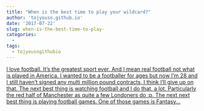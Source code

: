 ```yaml
---
title: "When is the best time to play your wildcard?"
author: 'tojyouso.github.io'
date: '2017-07-22'
slug: when-is-the-best-time-to-play-
categories:
  - 
tags:
  - tojyousogithubio
---
```


[I love football. It’s the greatest sport ever. And I mean real football not what is played in America. I wanted to be a footballer for ages but now I’m 28 and I still haven’t signed any multi million pound contracts, I think I’ll give up on that. The next best thing is watching football and I do that, a lot. Particularly the red half of Manchester as quite a few Londoners do :p. The next next best thing is playing football games. One of those games is Fantasy...<click to read more>](https://tojyouso.github.io/post/2017-07-22-when-is-the-best-time-to-play-your-wildcard/)

